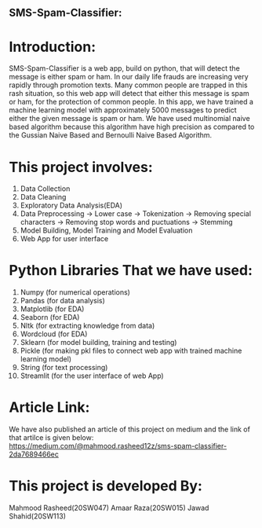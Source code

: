 ## SMS-Spam-Classifier:
# Introduction:
SMS-Spam-Classifier is a web app, build on python, that will detect the message is either spam or ham. In our daily life frauds are increasing very rapidly through promotion texts. Many common people are trapped in this rash situation, so this web app will detect that either this message is spam or ham, for the protection of common people. In this app, we have trained a machine learning model with approximately 5000 messages to predict either the given message is spam or ham. We have used multinomial naive based algorithm because this algorithm have high precision as compared to the Gussian Naive Based and Bernoulli Naive Based Algorithm.

# This project involves:
1) Data Collection
2) Data Cleaning
3) Exploratory Data Analysis(EDA)
4) Data Preprocessing
  -> Lower case
  -> Tokenization
  -> Removing special characters
  -> Removing stop words and puctuations
  -> Stemming
5) Model Building, Model Training and Model Evaluation
6) Web App for user interface

# Python Libraries That we have used:
1) Numpy (for numerical operations)
2) Pandas (for data analysis)
3) Matplotlib (for EDA)
4) Seaborn (for EDA)
5) Nltk (for extracting knowledge from data)
6) Wordcloud (for EDA)
7) Sklearn (for model building, training and testing)
8) Pickle (for making pkl files to connect web app with trained machine learning model)
9) String (for text processing)
10) Streamlit (for the user interface of web App)

# Article Link:
We have also published an article of this project on medium and the link of that artilce is given below:
https://medium.com/@mahmood.rasheed12z/sms-spam-classifier-2da7689466ec

# This project is developed By:
Mahmood Rasheed(20SW047)
Amaar Raza(20SW015)
Jawad Shahid(20SW113)
